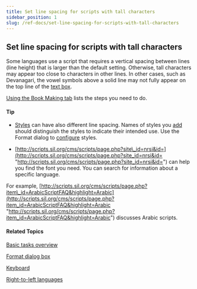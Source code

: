 ```yaml
---
title: Set line spacing for scripts with tall characters
sidebar_position: 1
slug: /ref-docs/set-line-spacing-for-scripts-with-tall-characters
---
```


## Set line spacing for scripts with tall characters

Some languages use a script that requires a vertical spacing between lines (line height) that is larger than the default setting. Otherwise, tall characters may appear too close to characters in other lines. In other cases, such as Devanagari, the vowel symbols above a solid line may not fully appear on the top line of the [text box](../../Concepts/Text_Box.md).

[Using the Book Making tab](Select_front_matter_or_back_matter_from_a_pack.md) lists the steps you need to do.

#### Tip

-   [Styles](../../Concepts/Styles.md) can have also different line spacing. Names of styles you [add](Formatting_text/Choose_or_create_a_style.md) should distinguish the styles to indicate their intended use. Use the Format dialog to [configure](Formatting_text/Configure_a_style.md) styles.
    
-   [http://scripts.sil.org/cms/scripts/page.php?site\_id=nrsi&id=](http://scripts.sil.org/cms/scripts/page.php?site_id=nrsi&id= "http://scripts.sil.org/cms/scripts/page.php?site_id=nrsi&id=") can help you find the font you need. You can search for information about a specific language.
    

For example, [http://scripts.sil.org/cms/scripts/page.php?item\_id=ArabicScriptFAQ&highlight=Arabic](http://scripts.sil.org/cms/scripts/page.php?item_id=ArabicScriptFAQ&highlight=Arabic "http://scripts.sil.org/cms/scripts/page.php?item_id=ArabicScriptFAQ&highlight=Arabic") discusses Arabic scripts.

#### Related Topics

[Basic tasks overview](Basic_tasks_overview.md)

[Format dialog box](../../User_Interface/Dialog_boxes/Format_dialog_box.md)

[Keyboard](../../Concepts/Keyboards.md)

[Right-to-left languages](Right_to_left_languages.md)